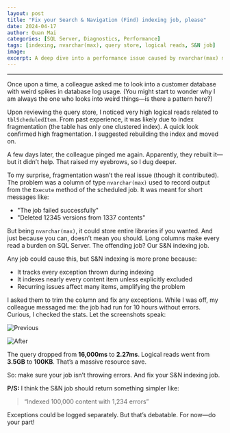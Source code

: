 ```yaml
---
layout: post
title: "Fix your Search & Navigation (Find) indexing job, please"
date: 2024-04-17
author: Quan Mai
categories: [SQL Server, Diagnostics, Performance]
tags: [indexing, nvarchar(max), query store, logical reads, S&N job]
image: 
excerpt: A deep dive into a performance issue caused by nvarchar(max) misuse in a scheduled indexing job.
---
```


---

Once upon a time, a colleague asked me to look into a customer database with weird spikes in database log usage. (You might start to wonder why I am always the one who looks into weird things—is there a pattern here?)

Upon reviewing the query store, I noticed very high logical reads related to `tblScheduledItem`. From past experience, it was likely due to index fragmentation (the table has only one clustered index). A quick look confirmed high fragmentation. I suggested rebuilding the index and moved on.

A few days later, the colleague pinged me again. Apparently, they rebuilt it—but it didn’t help. That raised my eyebrows, so I dug deeper.

To my surprise, fragmentation wasn’t the real issue (though it contributed). The problem was a column of type `nvarchar(max)` used to record output from the `Execute` method of the scheduled job. It was meant for short messages like:

- "The job failed successfully"
- "Deleted 12345 versions from 1337 contents"

But being `nvarchar(max)`, it could store entire libraries if you wanted. And just because you can, doesn’t mean you should. Long columns make every read a burden on SQL Server. The offending job? Our S&N indexing job.

Any job could cause this, but S&N indexing is more prone because:

- It tracks every exception thrown during indexing
- It indexes nearly every content item unless explicitly excluded
- Recurring issues affect many items, amplifying the problem

I asked them to trim the column and fix any exceptions. While I was off, my colleague messaged me: the job had run for 10 hours without errors. Curious, I checked the stats. Let the screenshots speak:

![Previous](/asset/img/image.png)

![After](/asset/img/image-1.png)

The query dropped from **16,000ms** to **2.27ms**. Logical reads went from **3.5GB** to **100KB**. That’s a massive resource save.

So: make sure your job isn’t throwing errors. And fix your S&N indexing job.

**P/S:** I think the S&N job should return something simpler like:

> “Indexed 100,000 content with 1,234 errors”

Exceptions could be logged separately. But that’s debatable. For now—do your part!
